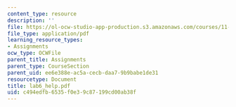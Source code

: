 ```yaml
---
content_type: resource
description: ''
file: https://ol-ocw-studio-app-production.s3.amazonaws.com/courses/11-204-planning-communications-and-digital-media-fall-2004/c494edfb6535f0e39c87199cd00ab38f_lab6_help.pdf
file_type: application/pdf
learning_resource_types:
- Assignments
ocw_type: OCWFile
parent_title: Assignments
parent_type: CourseSection
parent_uid: ee6e388e-ac5a-cecb-daa7-9b9babe1de31
resourcetype: Document
title: lab6_help.pdf
uid: c494edfb-6535-f0e3-9c87-199cd00ab38f
---
```

